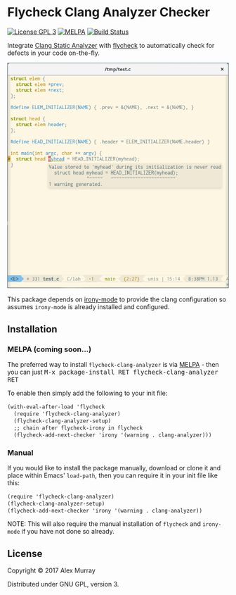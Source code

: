 # Flycheck Clang Analyzer Checker

[![License GPL 3](https://img.shields.io/badge/license-GPL_3-green.svg)](http://www.gnu.org/licenses/gpl-3.0.txt)
[![MELPA](http://melpa.org/packages/flycheck-clang-analyzer-badge.svg)](http://melpa.org/#/flycheck-clang-analyzer)
[![Build Status](https://travis-ci.org/alexmurray/flycheck-clang-analyzer.svg?branch=master)](https://travis-ci.org/alexmurray/flycheck-clang-analyzer)

Integrate [Clang Static Analyzer](https://clang-analyzer.llvm.org/)
with [flycheck](http://www.flycheck.org) to automatically check for defects in
your code on-the-fly.

![flycheck-clang-analyzer screenshot](screenshots/flycheck-clang-analyzer.png)

This package depends on [irony-mode](https://github.com/Sarcasm/irony-mode/) to
provide the clang configuration so assumes `irony-mode` is already installed
and configured.

## Installation

### MELPA (coming soon...)

The preferred way to install `flycheck-clang-analyzer` is via
[MELPA](http://melpa.org) - then you can just <kbd>M-x package-install RET
flycheck-clang-analyzer RET</kbd>

To enable then simply add the following to your init file:

```emacs-lisp
(with-eval-after-load 'flycheck
  (require 'flycheck-clang-analyzer)
  (flycheck-clang-analyzer-setup)
  ;; chain after flycheck-irony in flycheck
  (flycheck-add-next-checker 'irony '(warning . clang-analyzer)))
```

### Manual

If you would like to install the package manually, download or clone it and
place within Emacs' `load-path`, then you can require it in your init file like
this:

```emacs-lisp
(require 'flycheck-clang-analyzer)
(flycheck-clang-analyzer-setup)
(flycheck-add-next-checker 'irony '(warning . clang-analyzer))
```

NOTE: This will also require the manual installation of `flycheck` and
`irony-mode` if you have not done so already.

## License

Copyright © 2017 Alex Murray

Distributed under GNU GPL, version 3.

